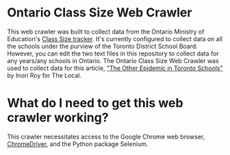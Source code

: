 # Ontario Class Size Web Crawler
This web crawler was built to collect data from the Ontario Ministry of Education's <a href="https://www.app.edu.gov.on.ca/eng/cst/searchSchool.asp">Class Size tracker<a>. It's currently configured to collect data on all the schools under the purview of the Toronto District School Board. However, you can edit the two text files in this repository to collect data for any years/any schools in Ontario. The Ontario Class Size Web Crawler was used to collect data for this article, <a href="https://thelocal.to/the-other-epidemic-in-torontos-schools/">"The Other Epidemic in Toronto Schools"<a> by Inori Roy for The Local.
  
# What do I need to get this web crawler working?
This crawler necessitates access to the Google Chrome web browser, <a href="https://chromedriver.chromium.org/">ChromeDriver<a>, and the Python package Selenium. 

